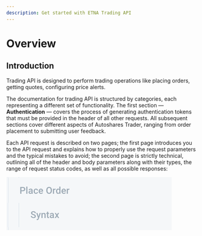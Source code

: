 ```yaml
---
description: Get started with ETNA Trading API
---
```


# Overview

## Introduction

Trading API is designed to perform trading operations like placing orders, getting quotes, configuring price alerts.

The documentation for trading API is structured by categories, each representing a different set of functionality. The first section — **Authentication** — covers the process of generating authentication tokens that must be provided in the header of all other requests. All subsequent sections cover different aspects of Autoshares Trader, ranging from order placement to submitting user feedback.

Each API request is described on two pages; the first page introduces you to the API request and explains how to properly use the request parameters and the typical mistakes to avoid; the second page is strictly technical, outlining all of the header and body parameters along with their types, the range of request status codes, as well as all possible responses:

![](../../.gitbook/assets/screenshot-2019-04-29-at-15.29.22.png)

